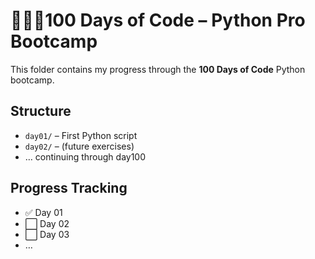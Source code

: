 # 👨🏽‍💻100 Days of Code – Python Pro Bootcamp

This folder contains my progress through the **100 Days of Code** Python bootcamp.

## Structure
- `day01/` – First Python script  
- `day02/` – (future exercises)  
- … continuing through day100

## Progress Tracking
- ✅ Day 01  
- ⬜ Day 02  
- ⬜ Day 03  
- …  
